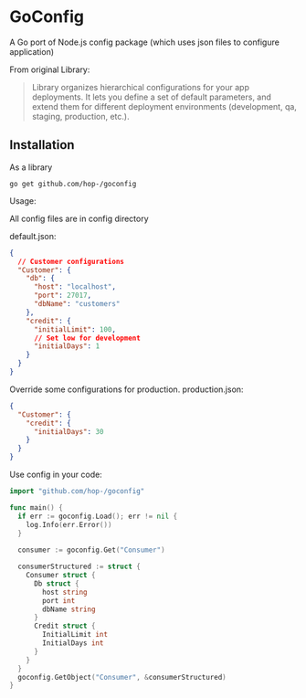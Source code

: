 # GoConfig

A Go port of Node.js config package (which uses json files to configure application)

From original Library:
> Library organizes hierarchical configurations for your app deployments.
> It lets you define a set of default parameters, and extend them for different deployment environments (development, qa, staging, production, etc.).

## Installation

As a library

```shell
go get github.com/hop-/goconfig
```

Usage:

All config files are in config directory

default.json:
```json
{
  // Customer configurations
  "Customer": {
    "db": {
      "host": "localhost",
      "port": 27017,
      "dbName": "customers"
    },
    "credit": {
      "initialLimit": 100,
      // Set low for development
      "initialDays": 1
    }
  }
}
```

Override some configurations for production.
production.json:
```json
{
  "Customer": {
    "credit": {
      "initialDays": 30
    }
  }
}
```

Use config in your code:
```go
import "github.com/hop-/goconfig"

func main() {
  if err := goconfig.Load(); err != nil {
    log.Info(err.Error())
  }
  
  consumer := goconfig.Get("Consumer")

  consumerStructured := struct {
    Consumer struct {
      Db struct {
        host string
        port int
        dbName string
      }
      Credit struct {
        InitialLimit int
        InitialDays int
      }
    }
  }
  goconfig.GetObject("Consumer", &consumerStructured)
}
```

